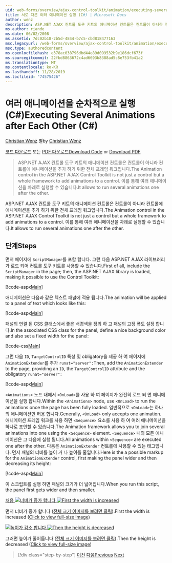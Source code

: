 ```yaml
---
uid: web-forms/overview/ajax-control-toolkit/animation/executing-several-animations-after-each-other-cs
title: 서로 다른 여러 애니메이션 실행 (C#) | Microsoft Docs
author: wenz
description: ASP.NET AJAX 컨트롤 도구 키트의 애니메이션 컨트롤은 컨트롤이 아니라 컨트롤에 애니메이션을 추가 하기 위한 전체 프레임 워크입니다. Severa을 실행할 수 있습니다.
ms.author: riande
ms.date: 06/02/2008
ms.assetid: 7dc02b18-2b5d-4844-b7c5-cbd818477163
msc.legacyurl: /web-forms/overview/ajax-control-toolkit/animation/executing-several-animations-after-each-other-cs
msc.type: authoredcontent
ms.openlocfilehash: e378ac038796dbd44e89d099532b9e186dcf673f
ms.sourcegitcommit: 22fbd8863672c4ad6693b8388ad5c8e753fb41a2
ms.translationtype: MT
ms.contentlocale: ko-KR
ms.lasthandoff: 11/28/2019
ms.locfileid: "74575426"
---
```

# <a name="executing-several-animations-after-each-other-c"></a><span data-ttu-id="a17e4-104">여러 애니메이션을 순차적으로 실행(C#)</span><span class="sxs-lookup"><span data-stu-id="a17e4-104">Executing Several Animations after Each Other (C#)</span></span>

<span data-ttu-id="a17e4-105">[Christian Wenz](https://github.com/wenz) 별</span><span class="sxs-lookup"><span data-stu-id="a17e4-105">by [Christian Wenz](https://github.com/wenz)</span></span>

<span data-ttu-id="a17e4-106">[코드 다운로드](https://download.microsoft.com/download/f/9/a/f9a26acd-8df4-4484-8a18-199e4598f411/Animation3.cs.zip) 또는 [PDF 다운로드](https://download.microsoft.com/download/6/7/1/6718d452-ff89-4d3f-a90e-c74ec2d636a3/animation3CS.pdf)</span><span class="sxs-lookup"><span data-stu-id="a17e4-106">[Download Code](https://download.microsoft.com/download/f/9/a/f9a26acd-8df4-4484-8a18-199e4598f411/Animation3.cs.zip) or [Download PDF](https://download.microsoft.com/download/6/7/1/6718d452-ff89-4d3f-a90e-c74ec2d636a3/animation3CS.pdf)</span></span>

> <span data-ttu-id="a17e4-107">ASP.NET AJAX 컨트롤 도구 키트의 애니메이션 컨트롤은 컨트롤이 아니라 컨트롤에 애니메이션을 추가 하기 위한 전체 프레임 워크입니다.</span><span class="sxs-lookup"><span data-stu-id="a17e4-107">The Animation control in the ASP.NET AJAX Control Toolkit is not just a control but a whole framework to add animations to a control.</span></span> <span data-ttu-id="a17e4-108">이를 통해 여러 애니메이션을 차례로 실행할 수 있습니다.</span><span class="sxs-lookup"><span data-stu-id="a17e4-108">It allows to run several animations one after the other.</span></span>

<span data-ttu-id="a17e4-109">ASP.NET AJAX 컨트롤 도구 키트의 애니메이션 컨트롤은 컨트롤이 아니라 컨트롤에 애니메이션을 추가 하기 위한 전체 프레임 워크입니다.</span><span class="sxs-lookup"><span data-stu-id="a17e4-109">The Animation control in the ASP.NET AJAX Control Toolkit is not just a control but a whole framework to add animations to a control.</span></span> <span data-ttu-id="a17e4-110">이를 통해 여러 애니메이션을 차례로 실행할 수 있습니다.</span><span class="sxs-lookup"><span data-stu-id="a17e4-110">It allows to run several animations one after the other.</span></span>

## <a name="steps"></a><span data-ttu-id="a17e4-111">단계</span><span class="sxs-lookup"><span data-stu-id="a17e4-111">Steps</span></span>

<span data-ttu-id="a17e4-112">먼저 페이지에 `ScriptManager`를 포함 합니다. 그런 다음 ASP.NET AJAX 라이브러리가 로드 되어 컨트롤 도구 키트를 사용할 수 있습니다.</span><span class="sxs-lookup"><span data-stu-id="a17e4-112">First of all, include the `ScriptManager` in the page; then, the ASP.NET AJAX library is loaded, making it possible to use the Control Toolkit:</span></span>

[!code-aspx[Main](executing-several-animations-after-each-other-cs/samples/sample1.aspx)]

<span data-ttu-id="a17e4-113">애니메이션은 다음과 같은 텍스트 패널에 적용 됩니다.</span><span class="sxs-lookup"><span data-stu-id="a17e4-113">The animation will be applied to a panel of text which looks like this:</span></span>

[!code-aspx[Main](executing-several-animations-after-each-other-cs/samples/sample2.aspx)]

<span data-ttu-id="a17e4-114">패널의 연결 된 CSS 클래스에서 좋은 배경색을 정의 하 고 패널의 고정 폭도 설정 합니다.</span><span class="sxs-lookup"><span data-stu-id="a17e4-114">In the associated CSS class for the panel, define a nice background color and also set a fixed width for the panel:</span></span>

[!code-css[Main](executing-several-animations-after-each-other-cs/samples/sample3.css)]

<span data-ttu-id="a17e4-115">그런 다음 `ID`, `TargetControlID` 특성 및 obligatory을 제공 하 여 페이지에 `AnimationExtender`를 추가 `runat="server":`</span><span class="sxs-lookup"><span data-stu-id="a17e4-115">Then, add the `AnimationExtender` to the page, providing an `ID`, the `TargetControlID` attribute and the obligatory `runat="server":`</span></span>

[!code-aspx[Main](executing-several-animations-after-each-other-cs/samples/sample4.aspx)]

<span data-ttu-id="a17e4-116">`<Animations>` 노드 내에서 `<OnLoad>`를 사용 하 여 페이지가 완전히 로드 되 면 애니메이션을 실행 합니다.</span><span class="sxs-lookup"><span data-stu-id="a17e4-116">Within the `<Animations>` node, use `<OnLoad>` to run the animations once the page has been fully loaded.</span></span> <span data-ttu-id="a17e4-117">일반적으로 `<OnLoad>`는 하나의 애니메이션만 허용 합니다.</span><span class="sxs-lookup"><span data-stu-id="a17e4-117">Generally, `<OnLoad>` only accepts one animation.</span></span> <span data-ttu-id="a17e4-118">애니메이션 프레임 워크를 사용 하면 `<Sequence>` 요소를 사용 하 여 여러 애니메이션을 하나로 조인할 수 있습니다.</span><span class="sxs-lookup"><span data-stu-id="a17e4-118">The Animation framework allows you to join several animations into one using the `<Sequence>` element.</span></span> <span data-ttu-id="a17e4-119">`<Sequence>` 내의 모든 애니메이션은 그 다음에 실행 됩니다.</span><span class="sxs-lookup"><span data-stu-id="a17e4-119">All animations within `<Sequence>` are executed one after the other.</span></span> <span data-ttu-id="a17e4-120">다음은 `AnimationExtender` 컨트롤에 사용할 수 있는 태그입니다. 먼저 패널의 너비를 높이 거 나 높이를 줄입니다.</span><span class="sxs-lookup"><span data-stu-id="a17e4-120">Here is the a possible markup for the `AnimationExtender` control, first making the panel wider and then decreasing its height:</span></span>

[!code-aspx[Main](executing-several-animations-after-each-other-cs/samples/sample5.aspx)]

<span data-ttu-id="a17e4-121">이 스크립트를 실행 하면 패널의 크기가 더 넓어집니다.</span><span class="sxs-lookup"><span data-stu-id="a17e4-121">When you run this script, the panel first gets wider and then smaller.</span></span>

<span data-ttu-id="a17e4-122">[처음 ![너비가 증가 합니다.](executing-several-animations-after-each-other-cs/_static/image2.png)](executing-several-animations-after-each-other-cs/_static/image1.png)</span><span class="sxs-lookup"><span data-stu-id="a17e4-122">[![First the width is increased](executing-several-animations-after-each-other-cs/_static/image2.png)](executing-several-animations-after-each-other-cs/_static/image1.png)</span></span>

<span data-ttu-id="a17e4-123">먼저 너비가 증가 합니다 ([전체 크기 이미지를 보려면 클릭](executing-several-animations-after-each-other-cs/_static/image3.png)).</span><span class="sxs-lookup"><span data-stu-id="a17e4-123">First the width is increased ([Click to view full-size image](executing-several-animations-after-each-other-cs/_static/image3.png))</span></span>

<span data-ttu-id="a17e4-124">[![높이가 감소 합니다.](executing-several-animations-after-each-other-cs/_static/image5.png)](executing-several-animations-after-each-other-cs/_static/image4.png)</span><span class="sxs-lookup"><span data-stu-id="a17e4-124">[![Then the height is decreased](executing-several-animations-after-each-other-cs/_static/image5.png)](executing-several-animations-after-each-other-cs/_static/image4.png)</span></span>

<span data-ttu-id="a17e4-125">그러면 높이가 줄어듭니다 ([전체 크기 이미지를 보려면 클릭](executing-several-animations-after-each-other-cs/_static/image6.png)).</span><span class="sxs-lookup"><span data-stu-id="a17e4-125">Then the height is decreased ([Click to view full-size image](executing-several-animations-after-each-other-cs/_static/image6.png))</span></span>

> [!div class="step-by-step"]
> <span data-ttu-id="a17e4-126">[이전](executing-several-animations-at-the-same-time-cs.md)
> [다음](animation-depending-on-a-condition-cs.md)</span><span class="sxs-lookup"><span data-stu-id="a17e4-126">[Previous](executing-several-animations-at-the-same-time-cs.md)
[Next](animation-depending-on-a-condition-cs.md)</span></span>
